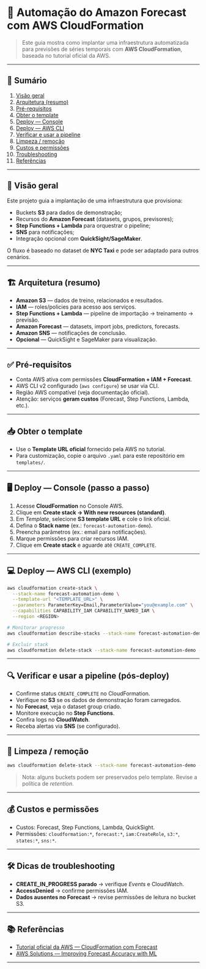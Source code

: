 # 🚀 Automação do Amazon Forecast com AWS CloudFormation

> Este guia mostra como implantar uma infraestrutura automatizada para previsões de séries temporais com **AWS CloudFormation**, baseada no tutorial oficial da AWS.

---

## 📑 Sumário

1. [Visão geral](#-visão-geral)
2. [Arquitetura (resumo)](#-arquitetura-resumo)
3. [Pré-requisitos](#-pré-requisitos)
4. [Obter o template](#-obter-o-template)
5. [Deploy — Console](#-deploy--console-passo-a-passo)
6. [Deploy — AWS CLI](#-deploy--aws-cli-exemplo)
7. [Verificar e usar a pipeline](#-verificar-e-usar-a-pipeline-pós-deploy)
8. [Limpeza / remoção](#-limpeza--remoção)
9. [Custos e permissões](#-custos-e-permissões)
10. [Troubleshooting](#-dicas-de-troubleshooting)
11. [Referências](#-referências)

---

## 🔎 Visão geral

Este projeto guia a implantação de uma infraestrutura que provisiona:

* Buckets **S3** para dados de demonstração;
* Recursos do **Amazon Forecast** (datasets, grupos, previsores);
* **Step Functions + Lambda** para orquestrar o pipeline;
* **SNS** para notificações;
* Integração opcional com **QuickSight/SageMaker**.

O fluxo é baseado no dataset de **NYC Taxi** e pode ser adaptado para outros cenários.

---

## 🏗 Arquitetura (resumo)

* **Amazon S3** — dados de treino, relacionados e resultados.
* **IAM** — roles/policies para acesso aos serviços.
* **Step Functions + Lambda** — pipeline de importação → treinamento → previsão.
* **Amazon Forecast** — datasets, import jobs, predictors, forecasts.
* **Amazon SNS** — notificações de conclusão.
* **Opcional** — QuickSight e SageMaker para visualização.

---

## ✅ Pré-requisitos

* Conta AWS ativa com permissões **CloudFormation + IAM + Forecast**.
* AWS CLI v2 configurado (`aws configure`) se usar via CLI.
* Região AWS compatível (veja documentação oficial).
* Atenção: serviços **geram custos** (Forecast, Step Functions, Lambda, etc.).

---

## 📥 Obter o template

* Use o **Template URL oficial** fornecido pela AWS no tutorial.
* Para customização, copie o arquivo `.yaml` para este repositório em `templates/`.

---

## 🖥 Deploy — Console (passo a passo)

1. Acesse **CloudFormation** no Console AWS.
2. Clique em **Create stack → With new resources (standard)**.
3. Em *Template*, selecione **S3 template URL** e cole o link oficial.
4. Defina o **Stack name** (ex.: `forecast-automation-demo`).
5. Preencha parâmetros (ex.: email para notificações).
6. Marque permissões para criar recursos IAM.
7. Clique em **Create stack** e aguarde até `CREATE_COMPLETE`.

---

## 💻 Deploy — AWS CLI (exemplo)

```bash
aws cloudformation create-stack \
  --stack-name forecast-automation-demo \
  --template-url "<TEMPLATE_URL>" \
  --parameters ParameterKey=Email,ParameterValue="you@example.com" \
  --capabilities CAPABILITY_IAM CAPABILITY_NAMED_IAM \
  --region <REGION>

# Monitorar progresso
aws cloudformation describe-stacks --stack-name forecast-automation-demo --region <REGION>

# Excluir stack
aws cloudformation delete-stack --stack-name forecast-automation-demo --region <REGION>
```

---

## 🔍 Verificar e usar a pipeline (pós-deploy)

* Confirme status `CREATE_COMPLETE` no CloudFormation.
* Verifique no **S3** se os dados de demonstração foram carregados.
* No **Forecast**, veja o dataset group criado.
* Monitore execução no **Step Functions**.
* Confira logs no **CloudWatch**.
* Receba alertas via **SNS** (se configurado).

---

## 🧹 Limpeza / remoção

```bash
aws cloudformation delete-stack --stack-name forecast-automation-demo --region <REGION>
```

> Nota: alguns buckets podem ser preservados pelo template. Revise a política de *retention*.

---

## 💰 Custos e permissões

* Custos: Forecast, Step Functions, Lambda, QuickSight.
* Permissões: `cloudformation:*`, `forecast:*`, `iam:CreateRole`, `s3:*`, `states:*`, `sns:*`.

---

## 🛠 Dicas de troubleshooting

* **CREATE\_IN\_PROGRESS parado** → verifique *Events* e CloudWatch.
* **AccessDenied** → confirme permissões IAM.
* **Dados ausentes no Forecast** → revise permissões de leitura no bucket S3.

---

## 📚 Referências

* [Tutorial oficial da AWS — CloudFormation com Forecast](https://docs.aws.amazon.com/pt_br/forecast/latest/dg/tutorial-cloudformation.html)
* [AWS Solutions — Improving Forecast Accuracy with ML](https://aws.amazon.com/solutions/implementations/improving-forecast-accuracy-with-ml/)

---




